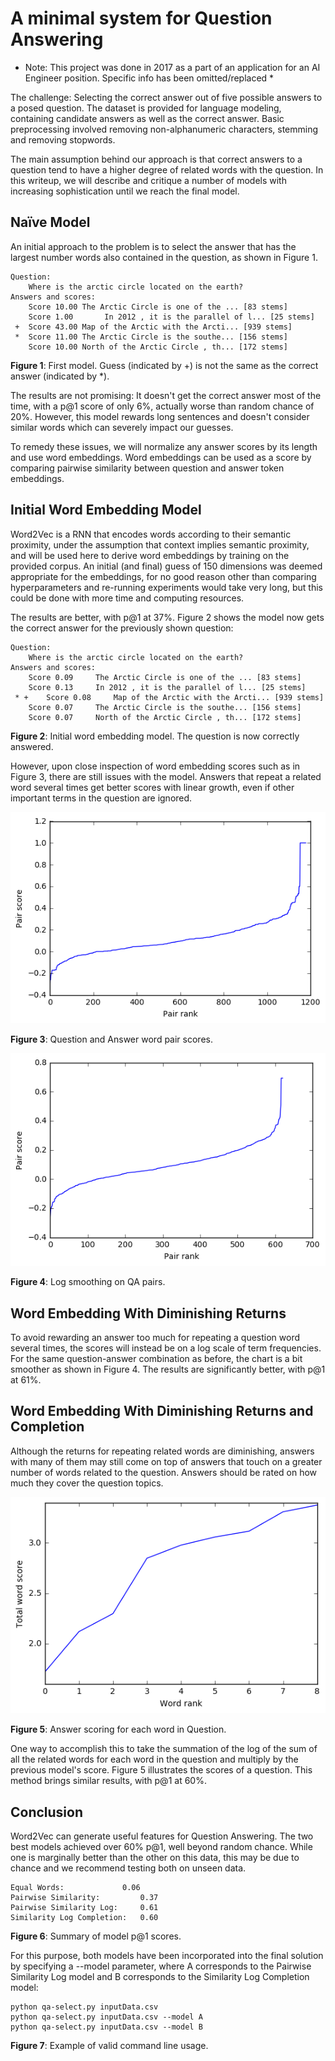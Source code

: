 # A minimal system for Question Answering

* Note: This project was done in 2017 as a part of an application for an AI Engineer position. Specific info has been omitted/replaced *

The challenge: Selecting the correct answer out of five possible answers to a posed question. The dataset is provided for language modeling, containing candidate answers as well as the correct answer. Basic preprocessing involved removing non-alphanumeric characters, stemming and removing stopwords.

The main assumption behind our approach is that correct answers to a question tend to have a higher degree of related words with the question. In this writeup, we will describe and critique a number of models with increasing sophistication until we reach the final model.

## Naïve Model
An initial approach to the problem is to select the answer that has the largest number words also contained in the question, as shown in Figure 1.

```
Question:
	Where is the arctic circle located on the earth?
Answers and scores:
	Score 10.00	The Arctic Circle is one of the ... [83 stems]
	Score 1.00	     In 2012 , it is the parallel of l... [25 stems]
 +	Score 43.00	Map of the Arctic with the Arcti... [939 stems]
 *	Score 11.00	The Arctic Circle is the southe... [156 stems]
	Score 10.00	North of the Arctic Circle , th... [172 stems]
```
**Figure 1**: First model. Guess (indicated by +) is not the same as the correct answer (indicated by *).

The results are not promising: It doesn't get the correct answer most of the time, with a p@1 score of only 6%, actually worse than random chance of 20%. However, this model rewards long sentences and doesn't consider similar words which can severely impact our guesses.

To remedy these issues, we will normalize any answer scores by its length and use word embeddings. Word embeddings can be used as a score by comparing pairwise similarity between question and answer token embeddings.

## Initial Word Embedding Model
Word2Vec is a RNN that encodes words according to their semantic proximity, under the assumption that context implies semantic proximity, and will be used here to derive word embeddings by training on the provided corpus.
An initial (and final) guess of 150 dimensions was deemed appropriate for the embeddings, for no good reason other than comparing hyperparameters and re-running experiments would take very long, but this could be done with more time and computing resources. 

The results are better, with p@1 at 37%. Figure 2 shows the model now gets the correct answer for the previously shown question:

```
Question:
	Where is the arctic circle located on the earth?
Answers and scores:
	Score 0.09	   The Arctic Circle is one of the ... [83 stems]
	Score 0.13	   In 2012 , it is the parallel of l... [25 stems]
 * +	Score 0.08	   Map of the Arctic with the Arcti... [939 stems]
	Score 0.07	   The Arctic Circle is the southe... [156 stems]
	Score 0.07	   North of the Arctic Circle , th... [172 stems]
```
**Figure 2**: Initial word embedding model. The question is now correctly answered.

However, upon close inspection of word embedding scores such as in Figure 3, there are still issues with the model. Answers that repeat a related word several times get better scores with linear growth, even if other important terms in the question are ignored.

![Figure 3](images/image2.png)

**Figure 3**: Question and Answer word pair scores.

![Figure 4](images/image3.png)

**Figure 4**: Log smoothing on QA pairs.

## Word Embedding With Diminishing Returns
To avoid rewarding an answer too much for repeating a question word several times, the scores will instead be on a log scale of term frequencies. For the same question-answer combination as before, the chart is a bit smoother as shown in Figure 4. The results are significantly better, with p@1 at 61%.

## Word Embedding With Diminishing Returns and Completion
Although the returns for repeating related words are diminishing, answers with many of them may still come on top of answers that touch on a greater number of words related to the question. Answers should be rated on how much they cover the question topics.

![Figure 5](images/image1.png)

**Figure 5**: Answer scoring for each word in Question.

One way to accomplish this to take the summation of the log of the sum of all the related words  for each word in the question and multiply by the previous model's score. Figure 5 illustrates the scores of a question. This method brings similar results, with p@1 at 60%.

## Conclusion
Word2Vec can generate useful features for Question Answering. The two best models achieved over 60% p@1, well beyond random chance. While one is marginally better than the other on this data, this may be due to chance and we recommend testing both on unseen data.

```
Equal Words:			 0.06
Pairwise Similarity:		 0.37
Pairwise Similarity Log:	 0.61
Similarity Log Completion:	 0.60
```
**Figure 6**: Summary of model p@1 scores.

For this purpose, both models have been incorporated into the final solution by specifying a --model parameter, where A corresponds to the Pairwise Similarity Log model and B corresponds to the Similarity Log Completion model:

```
python qa-select.py inputData.csv
python qa-select.py inputData.csv --model A
python qa-select.py inputData.csv --model B
```
**Figure 7**: Example of valid command line usage.


